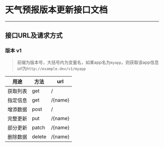 # 天气预报版本更新接口文档
---
## 接口URL及请求方式

### 版本 v1
> 前缀为版本号，大括号内为变量名，如某app名为`myapp`，则获取该app信息url为`http://example.dev/v1/myapp`

| 用途      |  方法          | url         |
|:--------:| ------------- | ------------ |
|获取列表   | get           | /            |
|指定信息   | get           | /{name}      |
|增添数据   | post          | /            |
|完整更新   | put           | /{name}      |
|部分更新   | patch         | /{name}      |
|删除数据   | delete        | /{name}      |